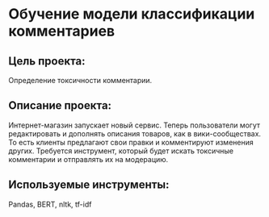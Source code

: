 # Обучение модели классификации комментариев
## Цель проекта:
Определение токсичности комментарии.
## Описание проекта:
Интернет-магазин запускает новый сервис. Теперь пользователи могут редактировать и дополнять описания товаров, как в вики-сообществах. То есть клиенты предлагают свои правки и комментируют изменения других. Требуется инструмент, который будет искать токсичные комментарии и отправлять их на модерацию.
## Используемые инструменты:
Pandas, BERT, nltk, tf-idf

